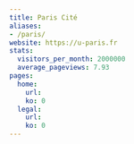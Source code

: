 ```yaml
---
title: Paris Cité
aliases: 
- /paris/
website: https://u-paris.fr
stats:
  visitors_per_month: 2000000
  average_pageviews: 7.93
pages:
  home: 
    url: 
    ko: 0
  legal: 
    url: 
    ko: 0
---
```


